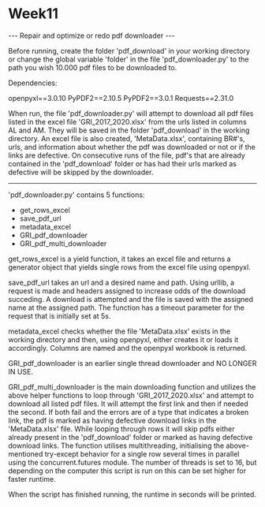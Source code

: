# Week11
--- Repair and optimize or redo pdf downloader ---

Before running, create the folder 'pdf_download' in your working directory or change the global variable 'folder' in the file 'pdf_downloader.py' to the path you wish 10.000 pdf files to be downloaded to.

Dependencies:

openpyxl==3.0.10
PyPDF2==2.10.5
PyPDF2==3.0.1
Requests==2.31.0


When run, the file 'pdf_downloader.py' will attempt to download all pdf files listed in the excel file 'GRI_2017_2020.xlsx' from the urls listed in columns AL and AM. They will be saved in the folder 'pdf_download' in the working directory.
An excel file is also created, 'MetaData.xlsx', containing BR#'s, urls, and information about whether the pdf was downloaded or not or if the links are defective.
On consecutive runs of the file, pdf's that are already contained in the 'pdf_download' folder or has had their urls marked as defective will be skipped by the downloader.

- - - - - - - - 
'pdf_downloader.py' contains 5 functions:
 - get_rows_excel
 - save_pdf_url
 - metadata_excel
 - GRI_pdf_downloader
 - GRI_pdf_multi_downloader

get_rows_excel is a yield function, it takes an excel file and returns a generator object that yields single rows from the excel file using openpyxl.

save_pdf_url takes an url and a desired name and path. Using urllib, a request is made and headers assigned to increase odds of the download succeding. A download is attempted and the file is saved with the assigned name at the assigned path. The function has a timeout parameter for the request that is initially set at 5s.

metadata_excel checks whether the file 'MetaData.xlsx' exists in the working directory and then, using openpyxl, either creates it or loads it accordingly. Columns are named and the openpyxl workbook is returned.

GRI_pdf_downloader is an earlier single thread downloader and NO LONGER IN USE.

GRI_pdf_multi_downloader is the main downloading function and utilizes the above helper functions to loop through 'GRI_2017_2020.xlsx' and attempt to download all listed pdf files. It will attempt the first link and then if needed the second. If both fail and the errors are of a type that indicates a broken link, the pdf is marked as having defective download links in the 'MetaData.xlsx' file. While looping through rows it will skip pdfs either already present in the 'pdf_download' folder or marked as having defective download links. The function utilises multithreading, initialising the above-mentioned try-except behavior for a single row several times in parallel using the concurrent.futures module. The number of threads is set to 16, but depending on the computer this script is run on this can be set higher for faster runtime.

When the script has finished running, the runtime in seconds will be printed.















